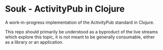 # Souk - ActivityPub in Clojure

A work-in-progress implementation of the ActivityPub standard in Clojure.

This repo should primarily be understood as a byproduct of the live streams
which explore this topic, it is not meant to be generally consumable, either as
a library or an application.

